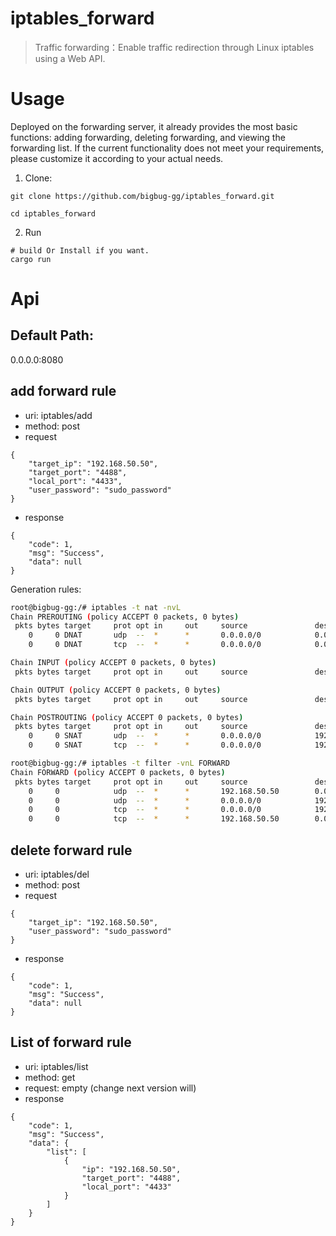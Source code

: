 # iptables_forward

> Traffic forwarding：Enable traffic redirection through Linux iptables using a Web API.

# Usage

Deployed on the forwarding server, it already provides the most basic functions: adding forwarding, deleting forwarding, and viewing the forwarding list. If the current functionality does not meet your requirements, please customize it according to your actual needs.
1. Clone:

```
git clone https://github.com/bigbug-gg/iptables_forward.git

cd iptables_forward
```

2. Run 

```
# build Or Install if you want.
cargo run
```

# Api

## Default Path:

0.0.0.0:8080

## add forward rule
* uri: iptables/add
* method: post
* request
```
{
	"target_ip": "192.168.50.50",
	"target_port": "4488",
	"local_port": "4433",
	"user_password": "sudo_password"
}
```

* response
```
{
	"code": 1,
	"msg": "Success",
	"data": null
}
```

Generation rules:

```bash
root@bigbug-gg:/# iptables -t nat -nvL
Chain PREROUTING (policy ACCEPT 0 packets, 0 bytes)
 pkts bytes target     prot opt in     out     source               destination         
    0     0 DNAT       udp  --  *      *       0.0.0.0/0            0.0.0.0/0            udp dpt:4433 to:192.168.50.50:4488
    0     0 DNAT       tcp  --  *      *       0.0.0.0/0            0.0.0.0/0            tcp dpt:4433 to:192.168.50.50:4488

Chain INPUT (policy ACCEPT 0 packets, 0 bytes)
 pkts bytes target     prot opt in     out     source               destination         

Chain OUTPUT (policy ACCEPT 0 packets, 0 bytes)
 pkts bytes target     prot opt in     out     source               destination         

Chain POSTROUTING (policy ACCEPT 0 packets, 0 bytes)
 pkts bytes target     prot opt in     out     source               destination         
    0     0 SNAT       udp  --  *      *       0.0.0.0/0            192.168.50.50        udp dpt:4488 to:192.168.17.131
    0     0 SNAT       tcp  --  *      *       0.0.0.0/0            192.168.50.50        tcp dpt:4488 to:192.168.17.131

root@bigbug-gg:/# iptables -t filter -vnL FORWARD
Chain FORWARD (policy ACCEPT 0 packets, 0 bytes)
 pkts bytes target     prot opt in     out     source               destination         
    0     0            udp  --  *      *       192.168.50.50        0.0.0.0/0            udp dpt:4488
    0     0            udp  --  *      *       0.0.0.0/0            192.168.50.50        udp dpt:4488
    0     0            tcp  --  *      *       0.0.0.0/0            192.168.50.50        tcp dpt:4488
    0     0            tcp  --  *      *       192.168.50.50        0.0.0.0/0            tcp dpt:4488

```

## delete forward rule
* uri: iptables/del
* method: post
* request
```
{
	"target_ip": "192.168.50.50",
	"user_password": "sudo_password"
}
```

* response
```
{
	"code": 1,
	"msg": "Success",
	"data": null
}
```

## List of forward rule
* uri: iptables/list
* method: get
* request: empty (change next version will) 
* response
```
{
	"code": 1,
	"msg": "Success",
	"data": {
		"list": [
			{
				"ip": "192.168.50.50",
				"target_port": "4488",
				"local_port": "4433"
			}
		]
	}
}
```

